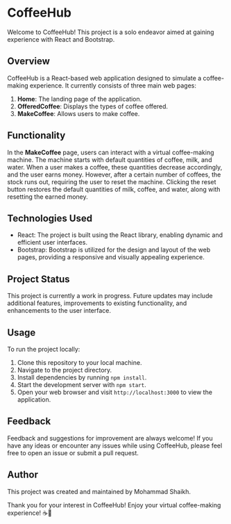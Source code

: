 # CoffeeHub

Welcome to CoffeeHub! This project is a solo endeavor aimed at gaining experience with React and Bootstrap. 

## Overview

CoffeeHub is a React-based web application designed to simulate a coffee-making experience. It currently consists of three main web pages:

1. **Home**: The landing page of the application.
2. **OfferedCoffee**: Displays the types of coffee offered.
3. **MakeCoffee**: Allows users to make coffee.

## Functionality

In the **MakeCoffee** page, users can interact with a virtual coffee-making machine. The machine starts with default quantities of coffee, milk, and water. When a user makes a coffee, these quantities decrease accordingly, and the user earns money. However, after a certain number of coffees, the stock runs out, requiring the user to reset the machine. Clicking the reset button restores the default quantities of milk, coffee, and water, along with resetting the earned money.

## Technologies Used

- React: The project is built using the React library, enabling dynamic and efficient user interfaces.
- Bootstrap: Bootstrap is utilized for the design and layout of the web pages, providing a responsive and visually appealing experience.

## Project Status

This project is currently a work in progress. Future updates may include additional features, improvements to existing functionality, and enhancements to the user interface.

## Usage

To run the project locally:

1. Clone this repository to your local machine.
2. Navigate to the project directory.
3. Install dependencies by running `npm install`.
4. Start the development server with `npm start`.
5. Open your web browser and visit `http://localhost:3000` to view the application.

## Feedback

Feedback and suggestions for improvement are always welcome! If you have any ideas or encounter any issues while using CoffeeHub, please feel free to open an issue or submit a pull request.

## Author

This project was created and maintained by Mohammad Shaikh.

Thank you for your interest in CoffeeHub! Enjoy your virtual coffee-making experience! ☕️🚀
